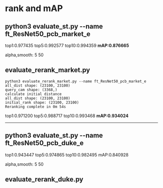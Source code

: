 # rank and mAP

## python3 evaluate_st.py --name ft_ResNet50_pcb_market_e 

top1:0.977435 top5:0.992577 top10:0.994359 **mAP:0.876665**

alpha,smooth: 5 50

## evaluate_rerank_market.py
```
python3 evaluate_rerank_market.py --name ft_ResNet50_pcb_market_e
all_dist shape: (23100, 23100)
query_cam shape: (3368,)
calculate initial distance
all_dist shape: (23100, 23100)
initial_rank shape: (23100, 23100)
Reranking complete in 0m 54s
```
top1:0.971200 top5:0.988717 top10:0.993468 **mAP:0.934024**

---

## python3 evaluate_st.py --name ft_ResNet50_pcb_duke_e 
top1:0.943447 top5:0.974865 top10:0.982495 mAP:0.840928

alpha,smooth: 5 50

## evaluate_rerank_duke.py





